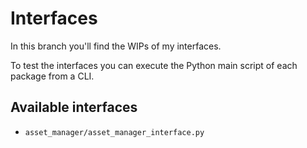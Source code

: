 # Interfaces

In this branch you'll find the WIPs of my interfaces.

To test the interfaces you can execute the Python main script of each package from a CLI.

## Available interfaces
- ```asset_manager/asset_manager_interface.py```
